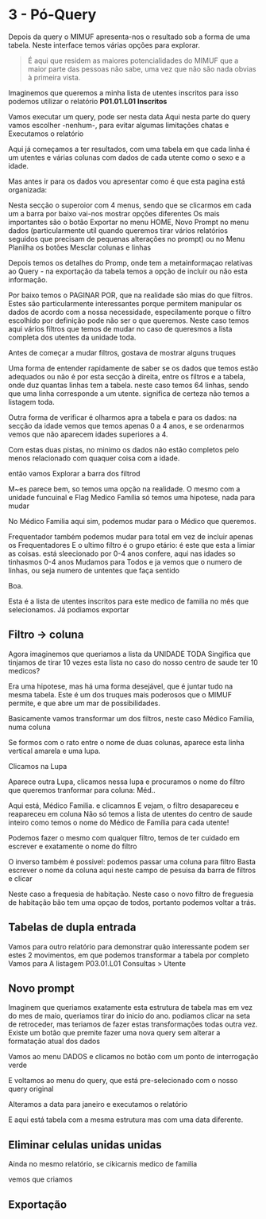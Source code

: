 # 3 - Pó-Query

Depois da query o MIMUF apresenta-nos o resultado sob a forma de uma tabela. Neste interface temos várias opções para explorar. 

> É aqui que residem as maiores potencialidades do MIMUF que a maior parte das pessoas não sabe, uma vez que não são nada obvias à primeira vista.

Imaginemos que queremos a minha lista de utentes inscritos para isso podemos utilizar o relatório **P01.01.L01 Inscritos**

Vamos executar um query, pode ser nesta data
Aqui nesta parte do query vamos escolher -nenhum-, para evitar algumas limitações chatas e Executamos o relatório

Aqui já começamos a ter resultados, com uma tabela em que cada linha é um utentes e várias colunas com dados de cada utente como o sexo e a idade.

Mas antes ir para os dados vou apresentar como é que esta pagina está organizada:

Nesta secção o superoior com 4 menus, sendo que se clicarmos em cada um a barra por baixo vai-nos mostrar opções diferentes
Os mais importantes são o botão Exportar no menu HOME, Novo Prompt no menu dados (particularmente util quando queremos tirar vários relatórios seguidos que precisam de pequenas alterações no prompt) ou no Menu Planilha os botões Mesclar colunas e linhas

Depois temos os detalhes do Promp, onde tem a metainformaçao relativas ao Query -  na exportação da tabela temos a opção de incluir ou não esta informação.

Por baixo temos o PAGINAR POR, que na realidade são mias do que filtros. Estes são particularmente interessantes porque permitem manipular os dados de acordo com a nossa necessidade, especilamente porque o filtro escolhido por definição pode não ser o que queremos. Neste caso temos aqui vários filtros que temos de mudar no caso de queresmos a lista completa dos utentes da unidade toda.

Antes de começar a mudar filtros, gostava de mostrar alguns truques

Uma forma de entender rapidamente de saber se os dados que temos estão adequados ou não é por esta secção à direita, entre os filtros e a tabela, onde duz quantas linhas tem a tabela. neste caso temos 64 linhas, sendo que uma linha corresponde a um utente. significa de certeza não temos a listagem toda.

Outra forma de verificar é olharmos apra a tabela e para os dados: na secção da idade vemos que temos apenas 0 a 4 anos, e se ordenarmos vemos que não aparecem idades superiores a 4.

Com estas duas pistas, no minimo os dados não estão completos pelo menos relacionado com quaquer coisa com a idade.

então vamos Explorar a barra dos filtrod

M~es parece bem, so temos uma opção na realidade.
O mesmo com a unidade funcuinal e Flag Medico Família só temos uma hipotese, nada para mudar

No Médico Familia aqui sim, podemos mudar para o Médico que queremos.

Frequentador também podemos mudar para total em vez de incluir apenas os Frequentadores
E o ultimo filtro é o grupo etário: é este que esta a limiar as coisas. está sleecionado por 0-4 anos confere, aqui nas idades so tinhasmos 0-4 anos
Mudamos para Todos e ja vemos que o numero de linhas, ou seja numero de untentes que faça sentido

Boa.

Esta é a lista de utentes inscritos para este medico de familia no mês que selecionamos. Já podiamos exportar

## Filtro -> coluna

Agora imaginemos que queriamos a lista da UNIDADE TODA
Singifica que tinjamos de tirar 10 vezes esta lista no caso do nosso centro de saude ter 10 medicos?

Era uma hipotese, mas há uma forma desejável, que é juntar tudo na mesma tabela. Este é um dos truques mais poderosos que o MIMUF permite, e que abre um mar de possibilidades.

Basicamente vamos transformar um dos filtros, neste caso Médico Familia, numa coluna

Se formos com o rato entre o nome de duas colunas, aparece esta linha vertical amarela e uma lupa.

Clicamos na Lupa

Aparece outra Lupa, clicamos nessa lupa e procuramos o nome do filtro que queremos tranformar para coluna:  Méd..

Aqui está, Médico Familia. e clicamnos
E vejam, o filtro desapareceu e reapareceu em coluna
Não só temos a lista de utentes do centro de saude inteiro como temos o nome do Médico de Família para cada utente!

Podemos fazer o mesmo com qualquer filtro, temos de ter cuidado em escrever e exatamente o nome do filtro

O inverso também é possivel: podemos passar uma coluna para filtro
Basta escrever o nome da coluna aqui neste campo de pesuisa da barra de filtros e clicar

Neste caso a frequesia de habitação. Neste caso o novo filtro de freguesia de habitação bão tem uma opçao de todos, portanto podemos voltar a trás.

## Tabelas de dupla entrada

Vamos para outro relatório para demonstrar quão interessante podem ser estes 2 movimentos, em que podemos transformar a tabela por completo
Vamos para A listagem P03.01.L01 Consultas > Utente

## Novo prompt

Imaginem que queriamos exatamente esta estrutura de tabela mas em vez do mes de maio, queriamos tirar do inicio do ano. podiamos clicar na seta de retroceder, mas teriamos de fazer estas transformações todas outra vez.
Existe um botão que premite fazer uma nova query sem alterar a formatação atual dos dados

Vamos ao menu DADOS e clicamos no botão com um ponto de interrogação verde

E voltamos ao menu do query, que está pre-selecionado com o nosso query original

Alteramos a data para janeiro e executamos o relatório

E aqui está tabela com a mesma estrutura mas com uma data diferente.

## Eliminar celulas unidas unidas

Ainda no mesmo relatório, se cikicarnis medico de familia

vemos que criamos

## Exportação
